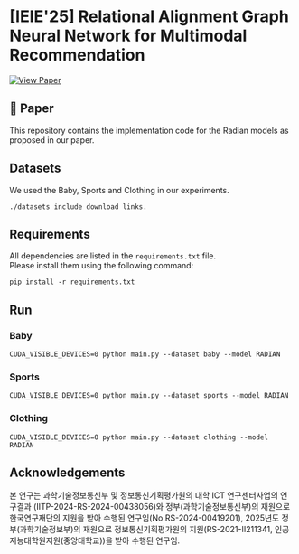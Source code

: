 # [IEIE'25] Relational Alignment Graph Neural Network for Multimodal Recommendation
[![View Paper](https://img.shields.io/badge/View%20Paper-PDF-E24D35)](https://www.dbpia.co.kr/journal/articleDetail?nodeId=NODE12332645)

## 📄 Paper 

This repository contains the implementation code for the Radian models as proposed in our paper.

## Datasets
We used the Baby, Sports and Clothing in our experiments. 
```
./datasets include download links.
```

## Requirements
All dependencies are listed in the `requirements.txt` file.  
Please install them using the following command:
```
pip install -r requirements.txt
```

## Run

### Baby
```
CUDA_VISIBLE_DEVICES=0 python main.py --dataset baby --model RADIAN
```
### Sports
```
CUDA_VISIBLE_DEVICES=0 python main.py --dataset sports --model RADIAN
```
### Clothing
```
CUDA_VISIBLE_DEVICES=0 python main.py --dataset clothing --model RADIAN
```
## Acknowledgements
본  연구는  과학기술정보통신부  및  정보통신기획평가원의    대학  ICT  연구센터사업의  연구결과  (IITP-2024-RS-2024-00438056)와  정부(과학기술정보통신부)의  재원으로  한국연구재단의  지원을  받아  수행된  연구임(No.RS-2024-00419201),  2025년도  정부(과학기술정보부)의  재원으로  정보통신기획평가원의 지원(RS-2021-II211341,  인공지능대학원지원(중앙대학교))을  받아  수행된  연구임.   
